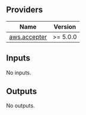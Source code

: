 <!-- BEGIN_TF_DOCS -->
## Providers

| Name | Version |
|------|---------|
| <a name="provider_aws.accepter"></a> [aws.accepter](#provider\_aws.accepter) | >= 5.0.0 |

## Inputs

No inputs.

## Outputs

No outputs.
<!-- END_TF_DOCS -->